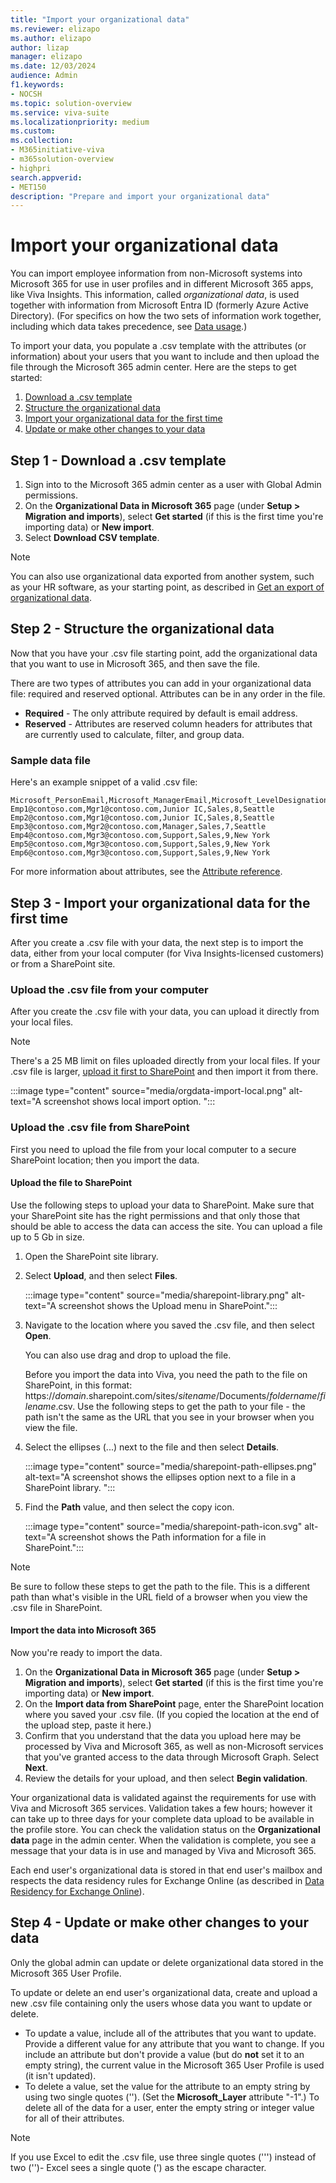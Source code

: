 ```yaml
---
title: "Import your organizational data"
ms.reviewer: elizapo
ms.author: elizapo
author: lizap
manager: elizapo
ms.date: 12/03/2024
audience: Admin
f1.keywords:
- NOCSH
ms.topic: solution-overview
ms.service: viva-suite
ms.localizationpriority: medium
ms.custom:
ms.collection:  
- M365initiative-viva
- m365solution-overview
- highpri
search.appverid:
- MET150
description: "Prepare and import your organizational data"
---
```

# Import your organizational data 

You can import employee information from non-Microsoft systems into Microsoft 365 for use in user profiles and in different Microsoft 365 apps, like Viva Insights. This information, called *organizational data*, is used together with information from Microsoft Entra ID (formerly Azure Active Directory). (For specifics on how the two sets of information work together, including which data takes precedence, see [Data usage](orgdata-data-usage.md#data-usage).)

To import your data, you populate a .csv template with the attributes (or information) about your users that you want to include and then upload the file through the Microsoft 365 admin center. Here are the steps to get started:

1. [Download a .csv template](#step-1---download-a-csv-template)
1. [Structure the organizational data](#step-2---structure-the-organizational-data)
1. [Import your organizational data for the first time](#step-3---import-your-organizational-data-for-the-first-time)
1. [Update or make other changes to your data](#step-4---update-or-make-other-changes-to-your-data)

## Step 1 - Download a .csv template

1. Sign into to the Microsoft 365 admin center as a user with Global Admin permissions.
1. On the **Organizational Data in Microsoft 365** page (under **Setup > Migration and imports**), select **Get started** (if this is the first time you're importing data) or **New import**.
2. Select **Download CSV template**.

> [!NOTE]
> You can also use organizational data exported from another system, such as your HR software, as your starting point, as described in [Get an export of organizational data](/viva/insights/advanced/admin/prepare-org-data#step-3---get-an-export-of-organizational-data).

## Step 2 - Structure the organizational data
Now that you have your .csv file starting point, add the organizational data that you want to use in Microsoft 365, and then save the file.

There are two types of attributes you can add in your organizational data file: required and reserved optional. Attributes can be in any order in the file. 

- **Required** - The only attribute required by default is email address.
- **Reserved** - Attributes are reserved column headers for attributes that are currently used to calculate, filter, and group data.


### Sample data file
Here's an example snippet of a valid .csv file:

```CSV
Microsoft_PersonEmail,Microsoft_ManagerEmail,Microsoft_LevelDesignation,Microsoft_Organization,Microsoft_Layer,Microsoft_CompanyOfficeCity
Emp1@contoso.com,Mgr1@contoso.com,Junior IC,Sales,8,Seattle
Emp2@contoso.com,Mgr1@contoso.com,Junior IC,Sales,8,Seattle
Emp3@contoso.com,Mgr2@contoso.com,Manager,Sales,7,Seattle
Emp4@contoso.com,Mgr3@contoso.com,Support,Sales,9,New York
Emp5@contoso.com,Mgr3@contoso.com,Support,Sales,9,New York
Emp6@contoso.com,Mgr3@contoso.com,Support,Sales,9,New York

```

For more information about attributes, see the [Attribute reference](orgdata-attributes.md).

## Step 3 - Import your organizational data for the first time 
After you create a .csv file with your data, the next step is to import the data, either from your local computer (for Viva Insights-licensed customers) or from a SharePoint site.

### Upload the .csv file from your computer
After you create the .csv file with your data, you can upload it directly from your local files. 

>[!NOTE]
> There's a 25 MB limit on files uploaded directly from your local files. If your .csv file is larger, [upload it first to SharePoint](#upload-the-file-to-sharepoint) and then import it from there.

:::image type="content" source="media/orgdata-import-local.png" alt-text="A screenshot shows local import option. ":::

### Upload the .csv file from SharePoint
First you need to upload the file from your local computer to a secure SharePoint location; then you import the data.

#### Upload the file to SharePoint
Use the following steps to upload your data to SharePoint. Make sure that your SharePoint site has the right permissions and that only those that should be able to access the data can access the site. You can upload a file up to 5 Gb in size. 

1. Open the SharePoint site library.
2. Select **Upload**, and then select **Files**.

   :::image type="content" source="media/sharepoint-library.png" alt-text="A screenshot shows the Upload menu in SharePoint.":::

3. Navigate to the location where you saved the .csv file, and then select **Open**.

   You can also use drag and drop to upload the file.
    
   Before you import the data into Viva, you need the path to the file on SharePoint, in this format: https://*domain*.sharepoint.com/sites/*sitename*/Documents/*foldername*/*filename*.csv. Use the following steps to get the path to your file - the path isn't the same as the URL that you see in your browser when you view the file.

1. Select the ellipses (...) next to the file and then select **Details**.

   :::image type="content" source="media/sharepoint-path-ellipses.png" alt-text="A screenshot shows the ellipses option next to a file in a SharePoint library. "::: 

1. Find the **Path** value, and then select the copy icon. 

   :::image type="content" source="media/sharepoint-path-icon.svg" alt-text="A screenshot shows the Path information for a file in SharePoint.":::
   
   
> [!NOTE]
> Be sure to follow these steps to get the path to the file. This is a different path than what's visible in the URL field of a browser when you view the .csv file in SharePoint.

#### Import the data into Microsoft 365
Now you're ready to import the data. 

1. On the **Organizational Data in Microsoft 365** page (under **Setup > Migration and imports**), select **Get started** (if this is the first time you're importing data) or **New import**.
3. On the **Import data from SharePoint** page, enter the SharePoint location where you saved your .csv file. (If you copied the location at the end of the upload step, paste it here.) 
1. Confirm that you understand that the data you upload here may be processed by Viva and Microsoft 365, as well as non-Microsoft services that you've granted access to the data through Microsoft Graph. Select **Next**.
1. Review the details for your upload, and then select **Begin validation**.

Your organizational data is validated against the requirements for use with Viva and Microsoft 365 services. Validation takes a few hours; however it can take up to three days for your complete data upload to be available in the profile store. You can check the validation status on the **Organizational data** page in the admin center. When the validation is complete, you see a message that your data is in use and managed by Viva and Microsoft 365. 

Each end user's organizational data is stored in that end user's mailbox and respects the data residency rules for Exchange Online (as described in [Data Residency for Exchange Online](/microsoft-365/enterprise/m365-dr-workload-exo?view=o365-worldwide&preserve-view=true)).

## Step 4 - Update or make other changes to your data

Only the global admin can update or delete organizational data stored in the Microsoft 365 User Profile.

To update or delete an end user's organizational data, create and upload a new .csv file containing only the users whose data you want to update or delete. 

- To update a value, include all of the attributes that you want to update. Provide a different value for any attribute that you want to change. If you include an attribute but don't provide a value (but do **not** set it to an empty string), the current value in the Microsoft 365 User Profile is used (it isn't updated).
- To delete a value, set the value for the attribute to an empty string by using two single quotes (''). (Set the **Microsoft_Layer** attribute "-1".) To delete all of the data for a user, enter the empty string or integer value for all of their attributes.


> [!NOTE]
> If you use Excel to edit the .csv file, use three single quotes (''') instead of two ('')- Excel sees a single quote (') as the escape character.
